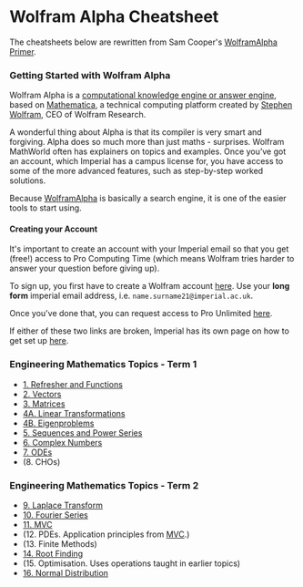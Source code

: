 # Wolfram Alpha Cheatsheet

The cheatsheets below are rewritten from Sam Cooper's [WolframAlpha Primer](https://docs.google.com/document/d/1emFWAVX7kUjOxG_gGpu97uOR9nCJAbYL0qLeBq_Xpbw/edit#).

### Getting Started with Wolfram Alpha

Wolfram Alpha is a [computational knowledge engine or answer engine](https://www.wolframalpha.com/tour/), based on [Mathematica](https://www.wolfram.com/mathematica/), a technical computing platform created by [Stephen Wolfram](https://www.stephenwolfram.com/), CEO of Wolfram Research. 

A wonderful thing about Alpha is that its compiler is very smart and forgiving. Alpha does so much more than just maths - surprises. Wolfram MathWorld often has explainers on topics and examples. Once you’ve got an account, which Imperial has a campus license for, you have access to some of the more advanced features, such as step-by-step worked solutions.

Because [WolframAlpha](https://www.wolframalpha.com) is basically a search engine, it is one of the easier tools to start using.

#### Creating your Account
It's important to create an account with your Imperial email so that you get (free!) access to Pro Computing Time (which means Wolfram tries harder to answer your question before giving up).

To sign up, you first have to create a Wolfram account [here](https://account.wolfram.com/auth/create). Use your **long form** imperial email address, i.e. ```name.surname21@imperial.ac.uk```.

Once you've done that, you can request access to Pro Unlimited [here](https://user.wolfram.com/portal/requestAK/e644bf3e2cf8d5afdf8bbbde53ce36b7b6b6a917).

If either of these two links are broken, Imperial has its own page on how to get set up [here](https://www.imperial.ac.uk/admin-services/ict/self-service/computers-printing/devices-and-software/get-software/get-software-for-students/wolfram-alpha-pro/).

### Engineering Mathematics Topics - Term 1
- [1. Refresher and Functions](./term1/1_refresher_functions.md)
- [2. Vectors](./term1/2_vectors.md)
- [3. Matrices](./term1/3_matrices.md)
- [4A. Linear Transformations](./term1/4a_linear_transformations.md)
- [4B. Eigenproblems](./term1/4b_eigen.md)
- [5. Sequences and Power Series](./term1/5_series.md)
- [6. Complex Numbers](./term1/6_complex.md)
- [7. ODEs](./term1/7_ode.md)
- (8. CHOs)

### Engineering Mathematics Topics - Term 2
- [9. Laplace Transform](./term2/9_laplace.md)
- [10. Fourier Series](./term2/10_fourier.md)
- [11. MVC](./term2/11_mvc.md)
- (12. PDEs. Application principles from [MVC](./term2/11_mvc.md).)
- (13. Finite Methods)
- [14. Root Finding](./term2/14_root.md)
- (15. Optimisation. Uses operations taught in earlier topics)
- [16. Normal Distribution](./term2/16_normdist.md)